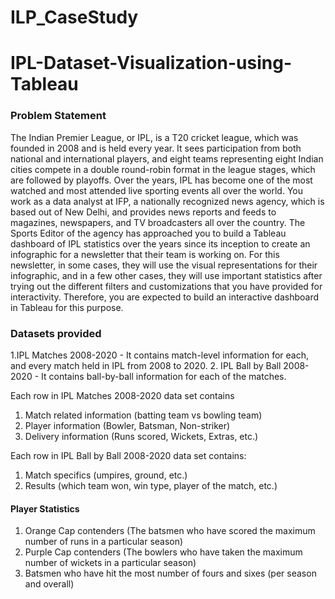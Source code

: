 # ILP_CaseStudy
# IPL-Dataset-Visualization-using-Tableau
### Problem Statement
The Indian Premier League, or IPL, is a T20 cricket league, which was founded in 2008 and is held every year. It sees participation from both national and international players, and eight teams representing eight Indian cities compete in a double round-robin format in the league stages, which are followed by playoffs. Over the years, IPL has become one of the most watched and most attended live sporting events all over the world.
You work as a data analyst at IFP, a nationally recognized news agency, which is based out of New Delhi, and provides news reports and feeds to magazines, newspapers, and TV broadcasters all over the country. The Sports Editor of the agency has approached you to build a Tableau dashboard of IPL statistics over the years since its inception to create an infographic for a newsletter that their team is working on. For this newsletter, in some cases, they will use the visual representations for their infographic, and in a few other cases, they will use important statistics after trying out the different filters and customizations that you have provided for interactivity. Therefore, you are expected to build an interactive dashboard in Tableau for this purpose.
### Datasets provided
1.IPL Matches 2008-2020 - It contains match-level information for each, and every match held in IPL from 2008 to 2020.
2. IPL Ball by Ball 2008-2020 - It contains ball-by-ball information for each of the matches.

Each row in IPL Matches 2008-2020  data set contains
1. Match related information (batting team vs bowling team) 
2. Player information (Bowler, Batsman, Non-striker) 
3. Delivery information (Runs scored, Wickets, Extras, etc.) 

 Each row in IPL Ball by Ball 2008-2020 data set contains: 
1. Match specifics (umpires, ground, etc.) 
2. Results (which team won, win type, player of the match, etc.)

#### Player Statistics
1. Orange Cap contenders (The batsmen who have scored the maximum number of runs in a particular season)
2. Purple Cap contenders (The bowlers who have taken the maximum number of wickets in a particular season)
3. Batsmen who have hit the most number of fours and sixes (per season and overall)

